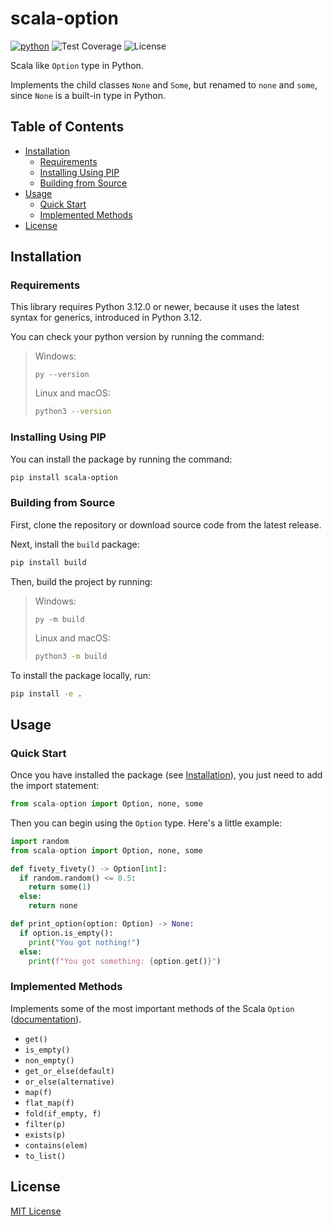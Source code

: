 # scala-option

<!-- Badges: -->
[![python](https://img.shields.io/badge/Python->=_3.12-3776AB.svg?style=flat&logo=python&logoColor=yellow)](https://www.python.org)
![Test Coverage](https://img.shields.io/badge/test_coverage-88%-green)
![License](https://img.shields.io/badge/License-MIT-blue)

Scala like `Option` type in Python.

Implements the child classes `None` and `Some`, but renamed to `none` and
`some`, since `None` is a built-in type in Python.

## Table of Contents

- [Installation](#installation)
  - [Requirements](#requirements)
  - [Installing Using PIP](#installing-using-pip)
  - [Building from Source](#building-from-source)
- [Usage](#quick-start)
  - [Quick Start](#quick-start)
  - [Implemented Methods](#implemented-methods)
- [License](#license)

## Installation

### Requirements

This library requires Python 3.12.0 or newer, because it uses the latest syntax
for generics, introduced in Python 3.12.

You can check your python version by running the command:

> Windows:
> ```pwsh
> py --version
> ```
>
> Linux and macOS:
> ```bash
> python3 --version
> ```

### Installing Using PIP

You can install the package by running the command:

```bash
pip install scala-option
```

### Building from Source

First, clone the repository or download source code from the latest release.

Next, install the `build` package:

```bash
pip install build
```

Then, build the project by running:

> Windows:
> ```pwsh
> py -m build
> ```
>
> Linux and macOS:
> ```bash
> python3 -m build
> ```


To install the package locally, run:

```bash
pip install -e .
```

## Usage

### Quick Start

Once you have installed the package (see [Installation](#installation)), you
just need to add the import statement:

```py
from scala-option import Option, none, some
```

Then you can begin using the `Option` type. Here's a little example:

```py
import random
from scala-option import Option, none, some

def fivety_fivety() -> Option[int]:
  if random.random() <= 0.5:
    return some(1)
  else:
    return none

def print_option(option: Option) -> None:
  if option.is_empty():
    print("You got nothing!")
  else:
    print(f"You got something: {option.get()}")
```

### Implemented Methods

Implements some of the most important methods of the Scala `Option`
([documentation](https://dotty.epfl.ch/api/scala/Option.html)).

- `get()`
- `is_empty()`
- `non_empty()`
- `get_or_else(default)`
- `or_else(alternative)`
- `map(f)`
- `flat_map(f)`
- `fold(if_empty, f)`
- `filter(p)`
- `exists(p)`
- `contains(elem)`
- `to_list()`

## License

[MIT License](LICENSE)
